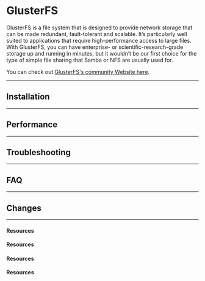 # GlusterFS

GlusterFS is a file system that is designed to provide network storage that can be made redundant, 
fault-tolerant and scalable. It’s particularly well suited to applications that require high-performance 
access to large files. With GlusterFS, you can have enterprise- or scientific-research-grade storage up 
and running in minutes, but it wouldn’t be our first choice for the type of simple file sharing that 
Samba or NFS are usually used for.

You can check out [GlusterFS's community Website here](http://www.gluster.org/).

***

## Installation

***

## Performance

***

## Troubleshooting

***

## FAQ

***

## Changes

***

#### Resources

#### Resources

#### Resources

#### Resources
